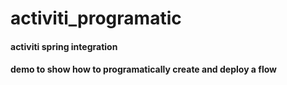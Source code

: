 # activiti_programatic
#### activiti spring integration
#### demo to show how to programatically create and deploy a flow
